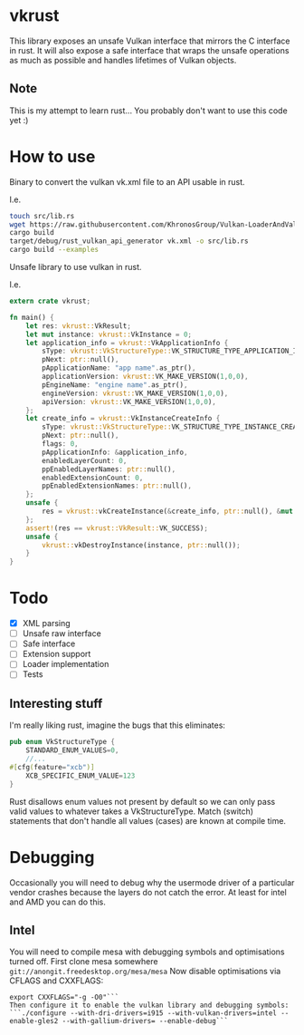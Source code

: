 # vkrust

This library exposes an unsafe Vulkan interface that mirrors the C interface in rust. It will also expose a safe interface that wraps the unsafe operations as much as possible and handles lifetimes of Vulkan objects.

## Note

This is my attempt to learn rust... You probably don't want to use this code yet :)

# How to use

Binary to convert the vulkan vk.xml file to an API usable in rust.

I.e.
```bash
touch src/lib.rs
wget https://raw.githubusercontent.com/KhronosGroup/Vulkan-LoaderAndValidationLayers/master/scripts/vk.xml
cargo build
target/debug/rust_vulkan_api_generator vk.xml -o src/lib.rs
cargo build --examples
```

Unsafe library to use vulkan in rust.

I.e.
```rust
extern crate vkrust;

fn main() {
	let res: vkrust::VkResult;
	let mut instance: vkrust::VkInstance = 0;
	let application_info = vkrust::VkApplicationInfo {
		sType: vkrust::VkStructureType::VK_STRUCTURE_TYPE_APPLICATION_INFO,
		pNext: ptr::null(),
		pApplicationName: "app name".as_ptr(),
		applicationVersion: vkrust::VK_MAKE_VERSION(1,0,0),
		pEngineName: "engine name".as_ptr(),
		engineVersion: vkrust::VK_MAKE_VERSION(1,0,0),
		apiVersion: vkrust::VK_MAKE_VERSION(1,0,0),
	};
	let create_info = vkrust::VkInstanceCreateInfo {
		sType: vkrust::VkStructureType::VK_STRUCTURE_TYPE_INSTANCE_CREATE_INFO,
		pNext: ptr::null(),
		flags: 0,
		pApplicationInfo: &application_info,
		enabledLayerCount: 0,
		ppEnabledLayerNames: ptr::null(),
		enabledExtensionCount: 0,
		ppEnabledExtensionNames: ptr::null(),
	};
	unsafe {
		res = vkrust::vkCreateInstance(&create_info, ptr::null(), &mut instance);
	};
	assert!(res == vkrust::VkResult::VK_SUCCESS);
	unsafe {
		vkrust::vkDestroyInstance(instance, ptr::null());
	}
}
```

# Todo

- [x] XML parsing
- [ ] Unsafe raw interface
- [ ] Safe interface
- [ ] Extension support
- [ ] Loader implementation
- [ ] Tests

## Interesting stuff

I'm really liking rust, imagine the bugs that this eliminates:
```rust
pub enum VkStructureType {
	STANDARD_ENUM_VALUES=0,
	//...
#[cfg(feature="xcb")]
	XCB_SPECIFIC_ENUM_VALUE=123
}
```
Rust disallows enum values not present by default so we can only pass valid values to whatever takes a VkStructureType.
Match (switch) statements that don't handle all values (cases) are known at compile time.

# Debugging

Occasionally you will need to debug why the usermode driver of a particular vendor crashes because the layers do not catch the error. At least for intel and AMD you can do this.

## Intel

You will need to compile mesa with debugging symbols and optimisations turned off. First clone mesa somewhere
```git://anongit.freedesktop.org/mesa/mesa```
Now disable optimisations via CFLAGS and CXXFLAGS:
```export CFLAGS="-g -O0"
export CXXFLAGS="-g -O0"```
Then configure it to enable the vulkan library and debugging symbols:
```./configure --with-dri-drivers=i915 --with-vulkan-drivers=intel --enable-gles2 --with-gallium-drivers= --enable-debug```
